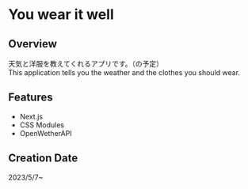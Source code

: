 # You wear it well

## Overview

天気と洋服を教えてくれるアプリです。（の予定）  
This application tells you the weather and the clothes you should wear.

## Features

- Next.js
- CSS Modules
- OpenWetherAPI

## Creation Date

2023/5/7~
